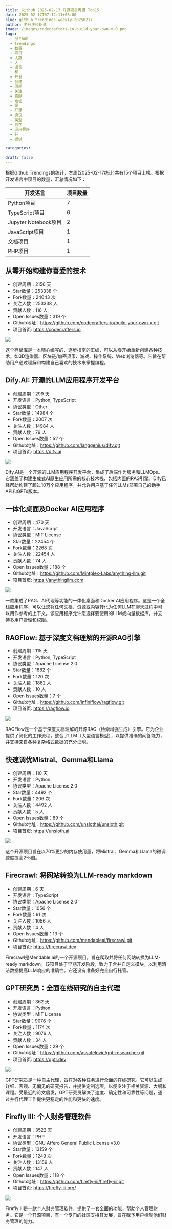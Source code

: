 ```yaml
---
title: Github 2025-02-17 开源项目周报 Top15
date: 2025-02-17T07:12:11+08:00
slug: github-trendings-weekly-20250217
author: 老孙正经胡说
image: /images/codecrafters-io-build-your-own-x-0.png
tags:
  - github
  - trendings
  - 数量
  - 项目
  - 人数
  - 人
  - 语言
  - 和
  - 开发
  - 创建
  - 周期
  - 关注
  - 贡献
  - 地址
  - 是
  - 开源
  - 协议
  - 类型
  - 旨在
  - 应用程序
  - 并
  - 提供

categories:

draft: false
---
```



根据Github Trendings的统计，本周(2025-02-17统计)共有15个项目上榜。根据开发语言中项目的数量，汇总情况如下：

| 开发语言 | 项目数量 |
|  ----  | ----  |
| Python项目 | 7 |
| TypeScript项目 | 6 |
| Jupyter Notebook项目 | 2 |
| JavaScript项目 | 1 |
| 文档项目 | 1 |
| PHP项目 | 1 |

## 从零开始构建你喜爱的技术

* 创建周期：2156 天
* Star数量：253338 个
* Fork数量：24043 次
* 关注人数：253338 人
* 贡献人数：116 人
* Open Issues数量：319 个
* Github地址：https://github.com/codecrafters-io/build-your-own-x.git
* 项目首页: https://codecrafters.io


![](/images/codecrafters-io-build-your-own-x-0.png)

这个存储库是一本精心编写的、逐步指南的汇编，可以从零开始重新创建各种技术，如3D渲染器、区块链/加密货币、游戏、操作系统、Web浏览器等。它旨在帮助用户通过理解和构建自己喜欢的技术来掌握编程。

## Dify.AI: 开源的LLM应用程序开发平台

* 创建周期：299 天
* 开发语言：Python, TypeScript
* 协议类型：Other
* Star数量：14984 个
* Fork数量：2007 次
* 关注人数：14984 人
* 贡献人数：79 人
* Open Issues数量：52 个
* Github地址：https://github.com/langgenius/dify.git
* 项目首页: https://dify.ai


![](/images/langgenius-dify-0.png)

Dify.AI是一个开源的LLM应用程序开发平台，集成了后端作为服务和LLMOps。它涵盖了构建生成式AI原生应用所需的核心技术栈，包括内置的RAG引擎。Dify已经帮助构建了超过10万个应用程序，并允许用户基于任何LLMs部署自己的助手API和GPTs版本。

## 一体化桌面及Docker AI应用程序

* 创建周期：470 天
* 开发语言：JavaScript
* 协议类型：MIT License
* Star数量：22454 个
* Fork数量：2268 次
* 关注人数：22454 人
* 贡献人数：74 人
* Open Issues数量：188 个
* Github地址：https://github.com/Mintplex-Labs/anything-llm.git
* 项目首页: https://anythingllm.com


![](/images/mintplex-labs-anything-llm-0.png)

一款集成了RAG、AI代理等功能的一体化桌面和Docker AI应用程序。这是一个全栈应用程序，可以让您将任何文档、资源或内容转化为任何LLM在聊天过程中可以用作参考的上下文。该应用程序允许您选择要使用的LLM或向量数据库，并支持多用户管理和权限。

## RAGFlow: 基于深度文档理解的开源RAG引擎

* 创建周期：115 天
* 开发语言：Python, TypeScript
* 协议类型：Apache License 2.0
* Star数量：1882 个
* Fork数量：120 次
* 关注人数：1882 人
* 贡献人数：10 人
* Open Issues数量：7 个
* Github地址：https://github.com/infiniflow/ragflow.git
* 项目首页: https://ragflow.io


![](/images/infiniflow-ragflow-0.png)

RAGFlow是一个基于深度文档理解的开源RAG（检索增强生成）引擎。它为企业提供了简化的工作流程，整合了LLM（大型语言模型），以提供准确的问答能力，并支持来自各种复杂格式数据的充分证明。

## 快速调优Mistral、Gemma和Llama

* 创建周期：110 天
* 开发语言：Python
* 协议类型：Apache License 2.0
* Star数量：4492 个
* Fork数量：206 次
* 关注人数：4492 人
* 贡献人数：5 人
* Open Issues数量：89 个
* Github地址：https://github.com/unslothai/unsloth.git
* 项目首页: https://unsloth.ai


![](/images/unslothai-unsloth-0.png)

这个开源项目旨在以70%更少的内存使用量，将Mistral、Gemma和Llama的微调速度提高2-5倍。

## Firecrawl: 将网站转换为LLM-ready markdown

* 创建周期：6 天
* 开发语言：TypeScript
* 协议类型：Apache License 2.0
* Star数量：1056 个
* Fork数量：61 次
* 关注人数：1056 人
* 贡献人数：4 人
* Open Issues数量：13 个
* Github地址：https://github.com/mendableai/firecrawl.git
* 项目首页: https://firecrawl.dev


Firecrawl是Mendable.ai的一个开源项目，旨在爬取并将任何网站转换为LLM-ready markdown。该项目处于早期开发阶段，致力于合并自定义模块，以利用清洁数据提高LLM响应的准确性。它还没有准备好完全自行托管。

## GPT研究员：全面在线研究的自主代理

* 创建周期：362 天
* 开发语言：Python
* 协议类型：MIT License
* Star数量：9076 个
* Fork数量：1174 次
* 关注人数：9076 人
* 贡献人数：34 人
* Open Issues数量：29 个
* Github地址：https://github.com/assafelovic/gpt-researcher.git
* 项目首页: https://gptr.dev


![](/images/assafelovic-gpt-researcher-0.png)

GPT研究员是一种自主代理，旨在对各种任务进行全面的在线研究。它可以生成详细、客观、无偏见的研究报告，并提供定制选项，以便专注于相关资源、大纲和课程。受最近的论文启发，GPT研究员解决了速度、确定性和可靠性等问题，通过并行代理工作提供更稳定的性能和更快的速度。

## Firefly III: 个人财务管理软件

* 创建周期：3522 天
* 开发语言：PHP
* 协议类型：GNU Affero General Public License v3.0
* Star数量：13159 个
* Fork数量：1249 次
* 关注人数：13159 人
* 贡献人数：147 人
* Open Issues数量：118 个
* Github地址：https://github.com/firefly-iii/firefly-iii.git
* 项目首页: https://firefly-iii.org/


![](/images/firefly-iii-firefly-iii-0.png)

Firefly III是一款个人财务管理软件，提供了一套全面的功能，帮助个人管理财务。它是一个开源项目，有一个专门的社区支持其发展，旨在赋予用户控制他们财务管理的能力。


